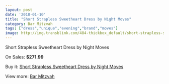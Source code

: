 ```yaml
---
layout: post
date: '2018-01-10'
title: "Short Strapless Sweetheart Dress by Night Moves"
category: Bar Mitzvah
tags: ["dress","unique","evening","brand","moves"]
image: http://img.transblink.com/484-thickbox_default/short-strapless-sweetheart-dress-by-night-moves.jpg
---
```

Short Strapless Sweetheart Dress by Night Moves

On Sales: **$271.99**
<a href="https://www.transblink.com/en/bar-mitzvah/129-short-strapless-sweetheart-dress-by-night-moves.html"><amp-img layout="responsive" width="600" height="600" src="//img.transblink.com/484-thickbox_default/short-strapless-sweetheart-dress-by-night-moves.jpg" alt="Short Strapless Sweetheart Dress by Night Moves 0" /></a>
<a href="https://www.transblink.com/en/bar-mitzvah/129-short-strapless-sweetheart-dress-by-night-moves.html"><amp-img layout="responsive" width="600" height="600" src="//img.transblink.com/486-thickbox_default/short-strapless-sweetheart-dress-by-night-moves.jpg" alt="Short Strapless Sweetheart Dress by Night Moves 1" /></a>
<a href="https://www.transblink.com/en/bar-mitzvah/129-short-strapless-sweetheart-dress-by-night-moves.html"><amp-img layout="responsive" width="600" height="600" src="//img.transblink.com/485-thickbox_default/short-strapless-sweetheart-dress-by-night-moves.jpg" alt="Short Strapless Sweetheart Dress by Night Moves 2" /></a>

Buy it: [Short Strapless Sweetheart Dress by Night Moves](https://www.transblink.com/en/bar-mitzvah/129-short-strapless-sweetheart-dress-by-night-moves.html "Short Strapless Sweetheart Dress by Night Moves")

View more: [Bar Mitzvah](https://www.transblink.com/en/2-bar-mitzvah "Bar Mitzvah")